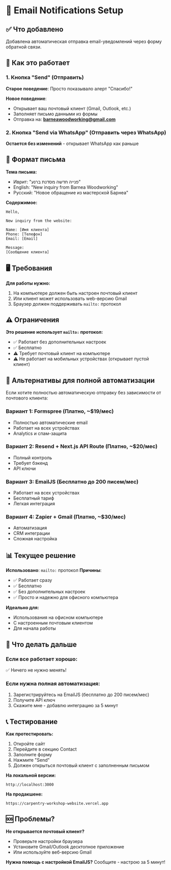 # 📧 Email Notifications Setup

## ✅ Что добавлено

Добавлена автоматическая отправка email-уведомлений через форму обратной связи.

## 🎯 Как это работает

### 1. Кнопка "Send" (Отправить)
**Старое поведение**: Просто показывало алерт "Спасибо!"

**Новое поведение**: 
- Открывает ваш почтовый клиент (Gmail, Outlook, etc.)
- Заполняет письмо данными из формы
- Отправка на: **barneawoodworking@gmail.com**

### 2. Кнопка "Send via WhatsApp" (Отправить через WhatsApp)
**Остается без изменений** - открывает WhatsApp как раньше

## 📝 Формат письма

**Тема письма:**
- Иврит: "פנייה חדשה מסדנת ברנע"
- English: "New inquiry from Barnea Woodworking"
- Русский: "Новое обращение из мастерской Барнеа"

**Содержимое:**
```
Hello,

New inquiry from the website:

Name: [Имя клиента]
Phone: [Телефон]
Email: [Email]

Message:
[Сообщение клиента]
```

## 🖥️ Требования

**Для работы нужно:**
1. На компьютере должен быть настроен почтовый клиент
2. Или клиент может использовать web-версию Gmail
3. Браузер должен поддерживать `mailto:` протокол

## ⚠️ Ограничения

**Это решение использует `mailto:` протокол:**
- ✅ Работает без дополнительных настроек
- ✅ Бесплатно
- ⚠️ Требует почтовый клиент на компьютере
- ⚠️ Не работает на мобильных устройствах (открывает пустой клиент)

## 🚀 Альтернативы для полной автоматизации

Если хотите полностью автоматическую отправку без зависимости от почтового клиента:

### Вариант 1: Formspree (Платно, ~$19/мес)
- Полностью автоматические email
- Работает на всех устройствах
- Analytics и спам-защита

### Вариант 2: Resend + Next.js API Route (Платно, ~$20/мес)
- Полный контроль
- Требует бэкенд
- API ключи

### Вариант 3: EmailJS (Бесплатно до 200 писем/мес)
- Работает на всех устройствах
- Бесплатный тариф
- Легкая интеграция

### Вариант 4: Zapier + Gmail (Платно, ~$30/мес)
- Автоматизация
- CRM интеграции
- Сложная настройка

## 📊 Текущее решение

**Использовано**: `mailto:` протокол
**Причины**:
- ✅ Работает сразу
- ✅ Бесплатно
- ✅ Без дополнительных настроек
- ✅ Просто и надежно для офисного компьютера

**Идеально для:**
- Использования на офисном компьютере
- С настроенным почтовым клиентом
- Для начала работы

## 🔄 Что делать дальше

### Если все работает хорошо:
✅ Ничего не нужно менять!

### Если нужна полная автоматизация:
1. Зарегистрируйтесь на EmailJS (бесплатно до 200 писем/мес)
2. Получите API ключ
3. Скажите мне - добавлю интеграцию за 5 минут

## 📞 Тестирование

**Как протестировать:**
1. Откройте сайт
2. Перейдите в секцию Contact
3. Заполните форму
4. Нажмите "Send"
5. Должен открыться почтовый клиент с заполненным письмом

**На локальной версии:**
```
http://localhost:3000
```

**На продакшене:**
```
https://carpentry-workshop-website.vercel.app
```

## 🆘 Проблемы?

**Не открывается почтовый клиент?**
- Проверьте настройки браузера
- Установите Gmail/Outlook десктопное приложение
- Или используйте веб-версию Gmail

**Нужна помощь с настройкой EmailJS?**
Сообщите - настрою за 5 минут!


